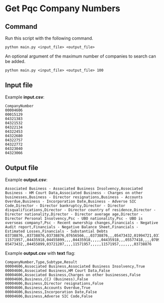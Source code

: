# Get Pqc Company Numbers

## Command

Run this script with the following command.

```shell
python main.py <input_file> <output_file>
```

An optional argument of the maximum number of companies to search can be added.

```shell
python main.py <input_file> <output_file> 100
```

## Input file

Example **input.csv**:

```csv
CompanyNumber
00004606
00015129
04321383
04321532
04322134
04322453
04322680
04322757
04322772
04323040
04323066
```

## Output file

Example **output.csv**:

```csv
Associated Business - Associated Business Insolvency,Associated Business - HM Court Data,Associated Business - Charges on other businesses,Business - Director resignations,Business - Accounts Overdue,Business - Incorporation Date,Business - Adverse SIC Code,Director - Director bankruptcy,Director - Director disqualifications,Director - Director country of residence,Director - Director nationality,Director - Director average age,Director - Director Personal Insolvency,Psc - UBO nationality,Psc - UBO is overseas company?,Psc - Recent ownership changes,Financials - Negative Audit report,Financials - Negative Balance Sheet,Financials - Estimated Losses,Financials - Substantial Debts
03738876,,03738876,03738876,07656566,,,03738876,,,05473432,01994721,03738876,05473432,,03721207,,07656566,07656566,08864864
11571957,,04435918,04455899,,,,04435918,,,,,04435918,,,05577418,,,,07093692
05473432,,04455899,03721207,,,,11571957,,,,,11571957,,,,,,,03738876
```

Example **output.csv** with **text** flag:

```csv
CompanyNumber,Type,Subtype,Result
00004606,Associated Business,Associated Business Insolvency,True
00004606,Associated Business,HM Court Data,False
00004606,Associated Business,Charges on other businesses,False
00004606,Business,CCJ (Business),False
00004606,Business,Director resignations,False
00004606,Business,Accounts Overdue,True
00004606,Business,Incorporation Date,False
00004606,Business,Adverse SIC Code,False
```
